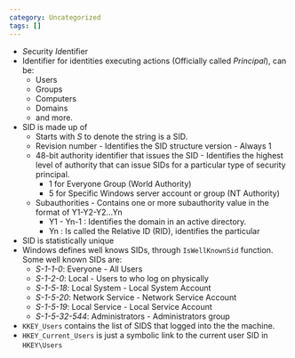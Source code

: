 ```yaml
---
category: Uncategorized
tags: []
---
```

- *S*ecurity *Id*entifier
- Identifier for identities executing actions (Officially called *Principal*), can be:
	- Users
	- Groups
	- Computers 
	- Domains
	- and more.
- SID is made up of
	- Starts with *S* to denote the string is a SID.
	- Revision number - Identifies the SID structure version - Always 1
	- 48-bit authority identifier that issues the SID - Identifies the highest level of authority that can issue SIDs for a particular type of security principal.
		- 1 for Everyone Group (World Authority)
		- 5 for Specific Windows server account or group (NT Authority)
	- Subauthorities - Contains one or more subauthority value in the format of Y1-Y2-Y2...Yn
		- Y1 - Yn-1 : Identifies the domain in an active directory.
		- Yn : Is called the Relative ID (RID), identifies the particular
- SID is statistically unique
- Windows defines well knows SIDs, through `IsWellKnownSid` function. Some well known SIDs are:
	- *S-1-1-0*: Everyone - All Users
	- *S-1-2-0*: Local - Users to who log on physically
	- *S-1-5-18*: Local System - Local System Account
	- *S-1-5-20*: Network Service - Network Service Account
	- *S-1-5-19*: Local Service - Local Service Account
	- *S-1-5-32-544*: Administrators - Administrators group
- `KKEY_Users` contains the list of SIDS that logged into the the machine.
- `HKEY_Current_Users` is just a symbolic link to the current user SID in `HKEY\Users`